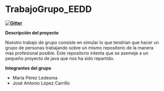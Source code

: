 # TrabajoGrupo_EEDD

**[![Gitter](https://badges.gitter.im/TrabajoGrupalEEDDMedac/community.svg)](https://gitter.im/TrabajoGrupalEEDDMedac/community?utm_source=badge&utm_medium=badge&utm_campaign=pr-badge)**

**Descripción del proyecto**

Nuestro trabajo de grupo consiste en simular lo que tendrian que hacer un grupo de personas trabajando sobre un mismo repositorio de la manera mas profesional posible. Este repositorio intenta que se asemeje a un pequeño proyecto de java que nos ha sido repartido.

**Integrantes del grupo**
- María Pérez Ledesma
- José Antonio López Carrillo
